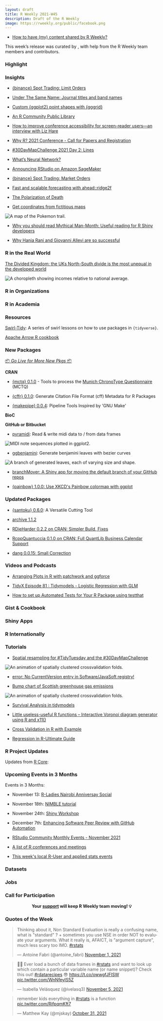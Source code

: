 ```yaml
---
layout: draft
title: R Weekly 2021-W45
description: Draft of the R Weekly
image: https://rweekly.org/public/facebook.png
---
```



+ [How to have (my) content shared by R Weekly?](https://github.com/rweekly/rweekly.org#how-to-have-my-content-shared-by-r-weekly)

This week’s release was curated by [](), with help from the R Weekly team members and contributors.



###  Highlight



### Insights


+ [{binance} Spot Trading: Limit Orders](https://datawookie.dev/blog/2021/11/binance-spot-trading-limit-orders/)

+ [Under The Same Name: Journal titles and band names](https://quantixed.org/2021/11/04/under-the-same-name-journal-titles-and-band-names/)

+ [Custom {ggplot2} point shapes with {gggrid}](https://coolbutuseless.github.io/2021/11/04/custom-ggplot2-point-shapes-with-gggrid/)

+ [An R Community Public Library](https://rviews.rstudio.com/2021/11/04/bookdown-org/)

+ [How to improve conference accessibility for screen-reader users—an interview with Liz Hare](https://user2021.r-project.org/blog/2021/11/04/accessibility_interview_liz_hare/)

+ [Why R? 2021 Conference - Call for Papers and Registration](http://whyr.pl//foundation/2021/whyr2021-cfp/)

+ [#30DayMapChallenge 2021 Day 2: Lines](https://rud.is/b/2021/11/02/30daymapchallenge-2021-day-2-lines/)

+ [What’s Neural Network?](https://finnstats.com/index.php/2021/11/02/whats-neural-network/)

+ [Announcing RStudio on Amazon SageMaker](https://blog.rstudio.com/2021/11/02/announcing-rstudio-on-amazon-sagemaker/)

+ [{binance} Spot Trading: Market Orders](https://datawookie.dev/blog/2021/11/binance-spot-trading-market-orders/)

+ [Fast and scalable forecasting with ahead::ridge2f](https://thierrymoudiki.github.io/blog/2021/10/31/r/misc/ahead-multivariate-fast-benchmark)

+ [The Polarization of Death](https://kieranhealy.org/blog/archives/2021/10/30/the-polarization-of-death/)

+ [Get coordinates from fictitious maps](https://www.rostrum.blog/2021/11/04/kanto-locator/)

![A map of the Pokemon trail.](https://raw.githubusercontent.com/rweekly/image/master/2021/W45/fictitious_map.png)

+ [Why you should read Mythical Man-Month: Useful reading for R Shiny developers](https://parmsam.medium.com/why-you-should-read-mythical-man-month-f06946e40e89)

+ [Why Hania Rani and Giovanni Allevi are so successful](https://danumbers.substack.com/p/why-hania-rani-and-giovanni-allevi)

### R in the Real World

[The Divided Kingdom: the UKs North-South divide is the most unequal in the developed world](https://nearanddistant.medium.com/the-divided-kingdom-the-uks-north-south-divide-is-the-most-unequal-in-the-developed-world-d6ca5c972943)

![A choropleth showing incomes relative to national average.](https://raw.githubusercontent.com/rweekly/image/master/2021/W45/unequal_uk.png)

###  R in Organizations



###  R in Academia



###  Resources

[Swirl-Tidy](https://github.com/sysilviakim/swirl-tidy): A series of swirl lessons on how to use packages in `{tidyverse}`.

[Apache Arrow R cookbook](https://t.co/dE5L3SVW34?amp=1)

###  New Packages

<p class="added-hostname"><a href="https://rweekly.org/live" target="_blank" class="externalLink">📦 <i>Go Live for More New Pkgs</i> 📦</a></p>


**CRAN**

+ [{mctq} 0.1.0](https://docs.ropensci.org/mctq/) - Tools to process the [Munich ChronoType Questionnaire](https://doi.org/10.1177/0748730402239679) (MCTQ)

+ [{cffr} 0.1.0](https://cran.r-project.org/package=cffr): Generate Citation File Format (cff) Metadata for R Packages

+ [{makepipe} 0.0.4](https://cran.r-project.org/package=makepipe): Pipeline Tools Inspired by 'GNU Make'



**BioC**



**GitHub or Bitbucket**

+  [pyramidi](https://github.com/urswilke/pyramidi): Read & write midi data to / from data frames 

![MIDI note sequences plotted in ggplot2.](https://raw.githubusercontent.com/rweekly/image/master/2021/W45/pyramidi.png)

+  [ggbenjamini](https://github.com/urswilke/ggbenjamini): Generate benjamini leaves with bezier curves 

![A branch of generated leaves, each of varying size and shape.](https://raw.githubusercontent.com/rweekly/image/master/2021/W45/ggbenjamini.png)

+ [branchMover: A Shiny app for moving the default branch of your GitHub repos](https://www.garrickadenbuie.com/blog/branchmover/)

+ [{painbow} 1.0.0: Use XKCD's Painbow colormap with ggplot](https://github.com/steveharoz/painbow/)

### Updated Packages

+ [{santoku} 0.6.0](https://cran.r-project.org/package=santoku): A Versatile Cutting Tool

+ [archive 1.1.2](https://www.tidyverse.org/blog/2021/11/archive-1-1-2/)

+ [RDieHarder 0.2.2 on CRAN: Simpler Build, Fixes](http://dirk.eddelbuettel.com/blog/2021/11/02#rdieharder_0.2.2)

+ [RcppQuantuccia 0.1.0 on CRAN: Full QuantLib Business Calendar Support](http://dirk.eddelbuettel.com/blog/2021/10/30#rcppquantuccia_0.1.0)

+ [dang 0.0.15: Small Correction](http://dirk.eddelbuettel.com/blog/2021/10/29#dang_0.0.15)

###  Videos and Podcasts

+ [Arranging Plots in R with patchwork and ggforce](https://www.youtube.com/watch?v=C5Ik-WkPuGQ)

+ [TidyX Episode 81 : Tidymodels - Logistic Regression with GLM](https://bit.ly/TidyX_Ep81)

+ [How to set up Automated Tests for Your R Package using testthat](https://youtu.be/KbwYdRbmgbY)

### Gist & Cookbook



### Shiny Apps



### R Internationally



###  Tutorials

+ [Spatial resampling for #TidyTuesday and the #30DayMapChallenge](https://juliasilge.com/blog/map-challenge/)

![An animation of spatially clustered crossvalidation folds.](https://raw.githubusercontent.com/rweekly/image/master/2021/W45/spatial_crossvalidation.gif)

+ [error: No CurrentVersion entry in Software/JavaSoft registry!](https://finnstats.com/index.php/2021/11/04/error-no-currentversion-entry-in-software-javasoft-registry/)

+ [Bump chart of Scottish greenhouse gas emissions](https://scottishsnow.wordpress.com/2021/11/03/bump-chart-of-scottish-greenhouse-gas-emissions/)

![An animation of spatially clustered crossvalidation folds.](https://raw.githubusercontent.com/rweekly/image/master/2021/W45/ghg_bump_v2.png)

+ [Survival Analysis in tidymodels](https://www.tidyverse.org/blog/2021/11/survival-analysis-parsnip-adjacent/)

+ [Little useless-useful R functions – Interactive Voronoi diagram generator using R and x11()](https://tomaztsql.wordpress.com/2021/11/01/little-useless-useful-r-functions-interactive-voronoi-diagram-generator-using-r-and-x11/)

+ [Cross Validation in R with Example](https://finnstats.com/index.php/2021/10/31/cross-validation-in-r/)

+ [Regression in R-Ultimate Guide](https://finnstats.com/index.php/2021/10/30/regression-in-r/)

<!--<div class="post-more-begin></div><div class="post-more-end"></div>-->

###  R Project Updates

Updates from [R Core](http://developer.r-project.org/blosxom.cgi/R-devel/NEWS):


###  Upcoming Events in 3 Months

Events in 3 Months:


+ November 13: [R-Ladies Nairobi Anniversay Social](https://t.co/Q7ZSj0PJkf?amp=1)

+ November 18th: [NIMBLE tutorial](https://r-nimble.org/nimble-online-tutorial-november-18-2021)

+ November 24th: [Shiny Workshop](https://mirai-solutions.ch/news/2021/10/22/announce-shiny3-ws/)

+ December 7th: [Enhancing Software Peer Review with GitHub Automation](https://ropensci.org/commcalls/dec2021-automation/)

+ [RStudio Community Monthly Events - November 2021](https://blog.rstudio.com/2021/11/03/rstudio-community-monthly-events-november-2021/)

+ [A list of R conferences and meetings](https://jumpingrivers.github.io/meetingsR/events.html)

+ [This week's local R-User and applied stats events](https://community.rstudio.com/c/irl)


### Datasets

### Jobs




###  Call for Participation


<p class="hide-support added-hostname support-rweekly" style="text-align: center;font-weight: bold;">Your <a class="non-visited externalLink" href="https://www.patreon.com/rweekly" onclick="pas(this)">support</a> will keep R Weekly team moving! 💡</p>

###  Quotes of the Week

<blockquote class="twitter-tweet"><p lang="en" dir="ltr">Thinking about it, Non Standard Evaluation is really a confusing name, what is &quot;standard&quot; ? + sometimes you use NSE in order NOT to evaluate your arguments. What it really is, AFAICT, is &quot;argument capture&quot;, much less scary too IMO. <a href="https://twitter.com/hashtag/rstats?src=hash&amp;ref_src=twsrc%5Etfw">#rstats</a></p>&mdash; Antoine Fabri (@antoine_fabri) <a href="https://twitter.com/antoine_fabri/status/1455116137067384835?ref_src=twsrc%5Etfw">November 1, 2021</a></blockquote> <script async src="https://platform.twitter.com/widgets.js" charset="utf-8"></script> 

<blockquote class="twitter-tweet"><p lang="en" dir="ltr">📢🤓 Ever load a bunch of data frames in <a href="https://twitter.com/hashtag/rstats?src=hash&amp;ref_src=twsrc%5Etfw">#rstats</a> and want to look up which contain a particular variable name (or name snippet)? Check this out! <a href="https://twitter.com/hashtag/rdatarecipes?src=hash&amp;ref_src=twsrc%5Etfw">#rdatarecipes</a> 😎 <a href="https://t.co/owwgfJFISW">https://t.co/owwgfJFISW</a> <a href="https://t.co/WnNfeyIS5Z">pic.twitter.com/WnNfeyIS5Z</a></p>&mdash; Isabella Velásquez (@ivelasq3) <a href="https://twitter.com/ivelasq3/status/1456631929537802246?ref_src=twsrc%5Etfw">November 5, 2021</a></blockquote> <script async src="https://platform.twitter.com/widgets.js" charset="utf-8"></script> 

<blockquote class="twitter-tweet"><p lang="en" dir="ltr">remember kids everything in <a href="https://twitter.com/hashtag/rstats?src=hash&amp;ref_src=twsrc%5Etfw">#rstats</a> is a function <a href="https://t.co/RifpqmKft7">pic.twitter.com/RifpqmKft7</a></p>&mdash; Matthew Kay (@mjskay) <a href="https://twitter.com/mjskay/status/1454952248937783304?ref_src=twsrc%5Etfw">October 31, 2021</a></blockquote> <script async src="https://platform.twitter.com/widgets.js" charset="utf-8"></script> 